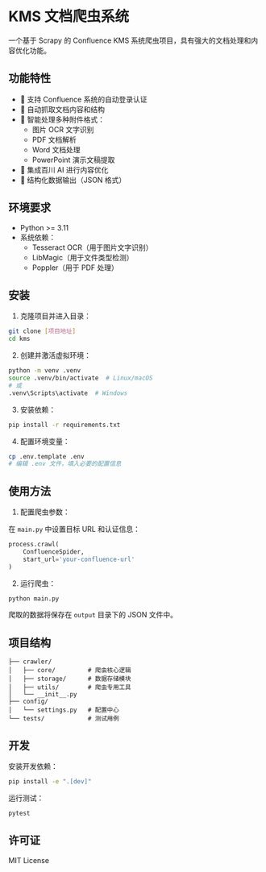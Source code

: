 # KMS 文档爬虫系统

一个基于 Scrapy 的 Confluence KMS 系统爬虫项目，具有强大的文档处理和内容优化功能。

## 功能特性

- 🔐 支持 Confluence 系统的自动登录认证
- 📑 自动抓取文档内容和结构
- 📎 智能处理多种附件格式：
  - 图片 OCR 文字识别
  - PDF 文档解析
  - Word 文档处理
  - PowerPoint 演示文稿提取
- 🤖 集成百川 AI 进行内容优化
- 💾 结构化数据输出（JSON 格式）

## 环境要求

- Python >= 3.11
- 系统依赖：
  - Tesseract OCR（用于图片文字识别）
  - LibMagic（用于文件类型检测）
  - Poppler（用于 PDF 处理）

## 安装

1. 克隆项目并进入目录：

```bash
git clone [项目地址]
cd kms
```

2. 创建并激活虚拟环境：

```bash
python -m venv .venv
source .venv/bin/activate  # Linux/macOS
# 或
.venv\Scripts\activate  # Windows
```

3. 安装依赖：

```bash
pip install -r requirements.txt
```

4. 配置环境变量：

```bash
cp .env.template .env
# 编辑 .env 文件，填入必要的配置信息
```

## 使用方法

1. 配置爬虫参数：

在 `main.py` 中设置目标 URL 和认证信息：

```python
process.crawl(
    ConfluenceSpider,
    start_url='your-confluence-url'
)
```

2. 运行爬虫：

```bash
python main.py
```

爬取的数据将保存在 `output` 目录下的 JSON 文件中。

## 项目结构

```
├── crawler/
│   ├── core/         # 爬虫核心逻辑
│   ├── storage/      # 数据存储模块
│   ├── utils/        # 爬虫专用工具
│   └── __init__.py
├── config/
│   └── settings.py   # 配置中心
└── tests/            # 测试用例
```

## 开发

安装开发依赖：

```bash
pip install -e ".[dev]"
```

运行测试：

```bash
pytest
```

## 许可证

MIT License
